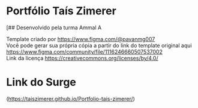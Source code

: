# Portfólio Taís Zimerer

[## Desenvolvido pela turma Ammal A


Template criado por
https://www.figma.com/@pavanmg007
<br>
Você pode gerar sua própria cópia a partir do link do template original aqui
https://www.figma.com/community/file/1116246660507537002
<br>
Link da licença
https://creativecommons.org/licenses/by/4.0/

# Link do Surge
(https://taiszimerer.github.io/Portfolio-tais-zimerer/)
